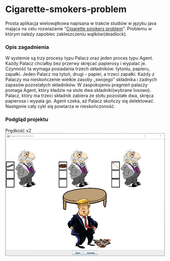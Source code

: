 # Cigarette-smokers-problem
Prosta aplikacja wielowątkowa napisana w trakcie studiów w języku java mająca na celu rozwiazanie "[Cigarette smokers problem](https://en.wikipedia.org/wiki/Cigarette_smokers_problem)".
Problemu w którym należy zapobiec zakleszczeniu wątków(deadlock).

### Opis zagadnienia

W systemie są trzy procesy typu Palacz oraz jeden proces typu Agent. Każdy Palacz
chciałby bez przerwy skręcać papierosy i wypalać je. Czynność ta wymaga posiadania
trzech składników: tytoniu, papieru, zapałki. Jeden Palacz ma tytoń, drugi – papier, a trzeci
zapałki. Każdy z Palaczy ma nieskończenie wielkie zasoby „swojego” składnika i żadnych
zapasów pozostałych składników. W zaspokojeniu pragnień palaczy pomaga Agent, który
kładzie na stole dwa składniki(wybrane losowo). Palacz, który ma trzeci składnik zabiera ze
stołu pozostałe dwa, skręca papierosa i wypala go. Agent czeka, aż Palacz skończy się
delektować. Następnie cały cykl się powtarza w nieskończoność. 

 ### Podgląd projektu
 Prędkość x2
![](https://github.com/SiRazoR/Cigarette-smokers-problem/blob/master/smoker.gif?raw=true)
